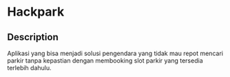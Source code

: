 # Hackpark

## Description

Aplikasi yang bisa menjadi solusi pengendara yang tidak mau repot mencari parkir tanpa kepastian dengan membooking slot parkir yang tersedia terlebih dahulu.
